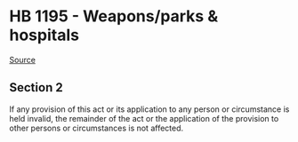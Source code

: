 # HB 1195 - Weapons/parks & hospitals

[Source](http://lawfilesext.leg.wa.gov/biennium/2023-24/Pdf/Bills/House%20Bills/1195.pdf)

## Section 2
If any provision of this act or its application to any person or circumstance is held invalid, the remainder of the act or the application of the provision to other persons or circumstances is not affected.
